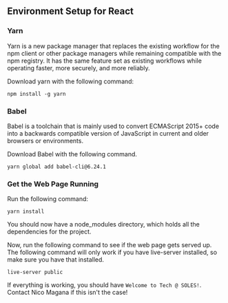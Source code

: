 ## Environment Setup for React

### Yarn
Yarn is a new package manager that replaces the existing workflow for the npm client or other package managers while remaining compatible with the npm registry. It has the same feature set as existing workflows while operating faster, more securely, and more reliably.

Download yarn with the following command:
```
npm install -g yarn
```

### Babel
Babel is a toolchain that is mainly used to convert ECMAScript 2015+ code into a backwards compatible version of JavaScript in current and older browsers or environments. 

Download Babel with the following command.
```
yarn global add babel-cli@6.24.1
```

### Get the Web Page Running
Run the following command:
```
yarn install
```
You should now have a node_modules directory, which holds all the dependencies for the project.

Now, run the following command to see if the web page gets served up. The following command will only work if you have live-server installed, so make sure you have that installed.
```
live-server public
```
If everything is working, you should have `Welcome to Tech @ SOLES!`. Contact Nico Magana if this isn't the case!


